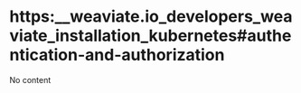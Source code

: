 # https:\_\_weaviate.io_developers_weaviate_installation_kubernetes#authentication-and-authorization

No content
